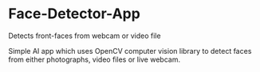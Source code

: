 # Face-Detector-App
Detects front-faces from webcam or video file

Simple AI app which uses OpenCV computer vision library to detect faces from either photographs, video files or live webcam.
